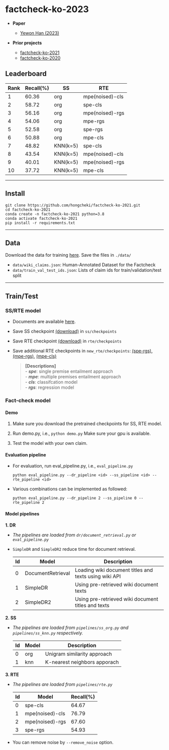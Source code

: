 # factcheck-ko-2023
- **Paper**
    - [Yewon Han (2023)](https://www.notion.so/Fact-check-automation-b40c30af59a9412caff8da59e4e12921)

- **Prior projects**
    - [factcheck-ko-2021](https://github.com/hongcheki/factcheck-ko-2021)
    - [factcheck-ko-2020](https://github.com/ozmig77/factcheck-ko-2020)


## Leaderboard

|Rank|Recall(%)|SS|RTE
|---|---|---|---
|1|60.36|org|mpe(noised)-cls
|2|58.72|org|spe-cls
|3|56.16|org|mpe(noised)-rgs
|4|54.06|org|mpe-rgs
|5|52.58|org|spe-rgs
|6|50.88|org|mpe-cls
|7|48.82|KNN(k=5)|spe-cls
|8|43.54|KNN(k=5)|mpe(noised)-cls
|9|40.01|KNN(k=5)|mpe(noised)-rgs
|10|37.72|KNN(k=5)|mpe-cls

---
## Install
```
git clone https://github.com/hongcheki/factcheck-ko-2021.git
cd factcheck-ko-2021
conda create -n factcheck-ko-2021 python=3.8
conda activate factcheck-ko-2021
pip install -r requirements.txt
```

---
## Data

Download the data for training [here](https://drive.google.com/drive/folders/1cYJejZ6gxT7TARy7BtWN77384VgYmjoE?usp=sharing). Save the files in `./data/`
- `data/wiki_claims.json`: Human-Annotated Dataset for the Factcheck
- `data/train_val_test_ids.json`: Lists of claim ids for train/validation/test split

---
## Train/Test
### SS/RTE model
- Documents are available [here](https://github.com/hongcheki/factcheck-ko-2021).
- Save SS checkpoint [(download)](https://drive.google.com/file/d/1-XuWTl2PKtfrCJMwxwlhq91O9xr86VVp/view?usp=sharing) in `ss/checkpoints`
- Save RTE checkpoint [(download)](https://drive.google.com/file/d/14InhVylKC05i2POo6gGBNXjb9EDp2Nlk/view?usp=sharing) in `rte/checkpoints`
- Save additional RTE checkpoints in `new_rte/checkpoints`: [(spe-rgs)](https://drive.google.com/file/d/1Qsd1Aq3daLndqh5r03dc3d3bE1vhsGIr/view?usp=sharing), [(mpe-rgs)](https://drive.google.com/file/d/1Pgf2LHp_IQfyCaViB44O91PAwx4Xdras/view?usp=sharing), [(mpe-cls)](https://drive.google.com/file/d/1QrYEMGfZL0MxkcytREvgB9damWiAAlix/view?usp=sharing)
    

    > **[Descriptions]**  
        - ***spe***: single premise entailment approach  
        - ***mpe***: multiple premises entailment approach  
        - ***cls***: classifcation model  
        - ***rgs***: regression model  


### Fact-check model

#### Demo
1. Make sure you download the pretrained checkpoints for SS, RTE model.

2. Run demo.py, i.e., `python demo.py` Make sure your gpu is available.

3. Test the model with your own claim.


#### Evaluation pipeline
- For evaluation, run eval_pipeline.py, i.e., `eval_pipeline.py`
    ```
    python eval_pipeline.py --dr_pipeline <id> --ss_pipeline <id> --rte_pipeline <id>
    ```
- Various combinations can be implemented as followed:

    ```
    python eval_pipeline.py --dr_pipeline 2 --ss_pipeline 0 --rte_pipeline 2
    ```


#### Model pipelines


**1. DR**
- *The pipelines are loaded from `dr/document_retrieval.py` or `eval_pipeline.py`*
- `SimpleDR` and `SimpleDR2` reduce time for document retrieval.

    |Id|Model|Description|
    |---|---|---|
    |0|DocumentRetrieval|Loading wiki document titles and texts using wiki API|
    |1|SimpleDR|Using pre-retrieved wiki document texts|
    |2|SimpleDR2|Using pre-retrieved wiki document titles and texts|


**2. SS**
- *The pipelines are loaded from `pipelines/ss_org.py` and `pipelines/ss_knn.py` respectively.*

  |Id|Model|Description|
  |---|---|---|
  |0|org|Unigram similarity approach|
  |1|knn|K-nearest neighbors apporach|


**3. RTE**
- *The pipelines are loaded from `pipelines/rte.py`*

    |Id|Model|Recall(%)|
    |---|---|---|
    |0|spe-cls|64.67|
    |1|mpe(noised)-cls|76.79|
    |2|mpe(noised)-rgs|67.60|
    |3|spe-rgs|54.93|


- You can remove noise by `--remove_noise` option.